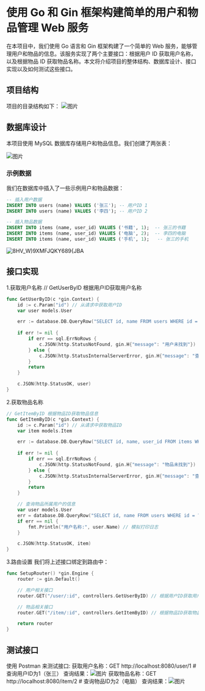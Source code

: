 # 使用 Go 和 Gin 框架构建简单的用户和物品管理 Web 服务

在本项目中，我们使用 Go 语言和 Gin 框架构建了一个简单的 Web 服务，能够管理用户和物品的信息。该服务实现了两个主要接口：根据用户 ID 获取用户名称，以及根据物品 ID 获取物品名称。本文将介绍项目的整体结构、数据库设计、接口实现以及如何测试这些接口。

## 项目结构

项目的目录结构如下：
![图片](https://github.com/user-attachments/assets/8a2e8635-5eab-4486-850c-6d3adc94701b)

## 数据库设计

本项目使用 MySQL 数据库存储用户和物品信息。我们创建了两张表：

![图片](https://github.com/user-attachments/assets/cc9b456a-2887-4615-8336-2d2917c02daf)

### 示例数据

我们在数据库中插入了一些示例用户和物品数据：

```sql
-- 插入用户数据
INSERT INTO users (name) VALUES ('张三'); -- 用户ID 1
INSERT INTO users (name) VALUES ('李四'); -- 用户ID 2

-- 插入物品数据
INSERT INTO items (name, user_id) VALUES ('书籍', 1);  -- 张三的书籍
INSERT INTO items (name, user_id) VALUES ('电脑', 2);  -- 李四的电脑
INSERT INTO items (name, user_id) VALUES ('手机', 1);   -- 张三的手机
```
![8HV_W)9XMFJQK$Y689${JBA](https://github.com/user-attachments/assets/1e8ca38d-e802-4d26-9b2d-2e89006f1b73)


## 接口实现
1.获取用户名称
// GetUserByID 根据用户ID获取用户名称
```go
func GetUserByID(c *gin.Context) {
    id := c.Param("id") // 从请求中获取用户ID
    var user models.User

    err := database.DB.QueryRow("SELECT id, name FROM users WHERE id = ?", id).Scan(&user.ID, &user.Name)
    
    if err != nil {
        if err == sql.ErrNoRows {
            c.JSON(http.StatusNotFound, gin.H{"message": "用户未找到"})
        } else {
            c.JSON(http.StatusInternalServerError, gin.H{"message": "查询用户时出错"})
        }
        return
    }

    c.JSON(http.StatusOK, user)
}
```
2.获取物品名称
```go
// GetItemByID 根据物品ID获取物品信息
func GetItemByID(c *gin.Context) {
    id := c.Param("id") // 从请求中获取物品ID
    var item models.Item

    err := database.DB.QueryRow("SELECT id, name, user_id FROM items WHERE id = ?", id).Scan(&item.ID, &item.Name, &item.UserID)
    
    if err != nil {
        if err == sql.ErrNoRows {
            c.JSON(http.StatusNotFound, gin.H{"message": "物品未找到"})
        } else {
            c.JSON(http.StatusInternalServerError, gin.H{"message": "查询物品时出错"})
        }
        return
    }

    // 查询物品所属用户的信息
    var user models.User
    err = database.DB.QueryRow("SELECT id, name FROM users WHERE id = ?", item.UserID).Scan(&user.ID, &user.Name)
    if err == nil {
        fmt.Println("用户名称:", user.Name) // 模拟打印日志
    }

    c.JSON(http.StatusOK, item)
}
```
3.路由设置
我们将上述接口绑定到路由中：
```go
func SetupRouter() *gin.Engine {
    router := gin.Default()

    // 用户相关接口
    router.GET("/user/:id", controllers.GetUserByID) // 根据用户ID获取用户名称

    // 物品相关接口
    router.GET("/item/:id", controllers.GetItemByID) // 根据物品ID获取物品名称

    return router
}
```

## 测试接口
使用 Postman 来测试接口:
获取用户名称：GET http://localhost:8080/user/1  # 查询用户ID为1（张三）
查询结果：![图片](https://github.com/user-attachments/assets/08bff73b-ba9e-49fb-a6b9-80a34dce6fb4)
获取物品名称：GET http://localhost:8080/item/2  # 查询物品ID为2（电脑）
查询结果：![图片](https://github.com/user-attachments/assets/e0ca2688-fdce-488c-ab23-b1f9289f0d69)
